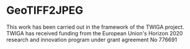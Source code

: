 # GeoTIFF2JPEG
This work has been carried out in the framework of the TWIGA project. TWIGA has received funding from the European Union's Horizon 2020 research and innovation program under grant agreement No 776691
